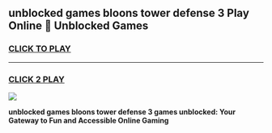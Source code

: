 
## unblocked games bloons tower defense 3 Play Online 👋 Unblocked Games
<h3>
<a href="https://premium.freeplayer.one?title=unblocked_games_bloons_tower_defense_3&ref=19F">CLICK TO PLAY</a></h3>
<hr>

<h3>
<a href="https://premium.freeplayer.one?title=unblocked_games_bloons_tower_defense_3&ref=19F">CLICK 2 PLAY</a>
  
</h3>

<a href="https://premium.freeplayer.one?title=unblocked_games_bloons_tower_defense_3&ref=19F"><img src="https://clearcache.store/games.png"></a>


**unblocked games bloons tower defense 3 games unblocked: Your Gateway to Fun and Accessible Online Gaming**
